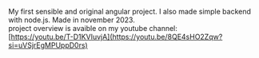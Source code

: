 My first sensible and original angular project. I also made simple backend with node.js. Made in november 2023. <br>
project overview is avaible on my youtube channel:<br>
[https://youtu.be/T-D1KVIuvjA](https://youtu.be/8QE4sHO2Zqw?si=uVSjrEgMPUppD0rs)<br>

